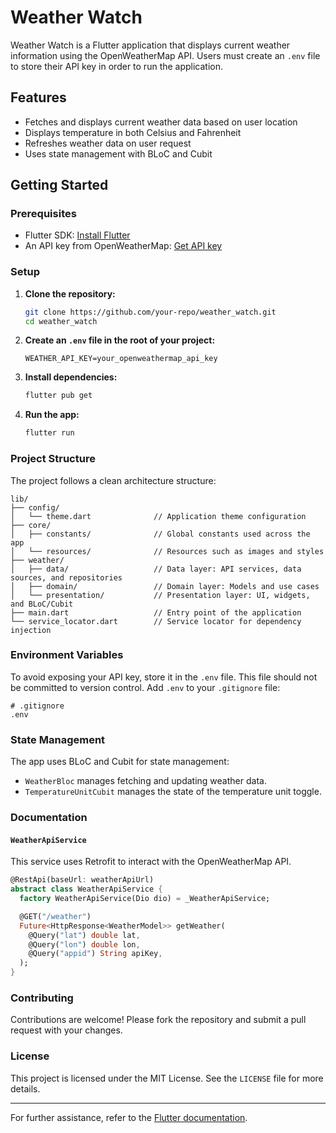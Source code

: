 # Weather Watch

Weather Watch is a Flutter application that displays current weather information using the OpenWeatherMap API. Users must create an `.env` file to store their API key in order to run the application.

## Features

- Fetches and displays current weather data based on user location
- Displays temperature in both Celsius and Fahrenheit
- Refreshes weather data on user request
- Uses state management with BLoC and Cubit

## Getting Started

### Prerequisites

- Flutter SDK: [Install Flutter](https://flutter.dev/docs/get-started/install)
- An API key from OpenWeatherMap: [Get API key](https://home.openweathermap.org/users/sign_up)

### Setup

1. **Clone the repository:**

   ```bash
   git clone https://github.com/your-repo/weather_watch.git
   cd weather_watch
   ```

2. **Create an `.env` file in the root of your project:**

   ```plaintext
   WEATHER_API_KEY=your_openweathermap_api_key
   ```

3. **Install dependencies:**

   ```bash
   flutter pub get
   ```

4. **Run the app:**

   ```bash
   flutter run
   ```

### Project Structure

The project follows a clean architecture structure:

```plaintext
lib/
├── config/
│   └── theme.dart              // Application theme configuration
├── core/
│   ├── constants/              // Global constants used across the app
│   └── resources/              // Resources such as images and styles
├── weather/
│   ├── data/                   // Data layer: API services, data sources, and repositories
│   ├── domain/                 // Domain layer: Models and use cases
│   └── presentation/           // Presentation layer: UI, widgets, and BLoC/Cubit
├── main.dart                   // Entry point of the application
└── service_locator.dart        // Service locator for dependency injection
```

### Environment Variables

To avoid exposing your API key, store it in the `.env` file. This file should not be committed to version control. Add `.env` to your `.gitignore` file:

```plaintext
# .gitignore
.env
```

### State Management

The app uses BLoC and Cubit for state management:

- `WeatherBloc` manages fetching and updating weather data.
- `TemperatureUnitCubit` manages the state of the temperature unit toggle.

### Documentation

#### `WeatherApiService`

This service uses Retrofit to interact with the OpenWeatherMap API.

```dart
@RestApi(baseUrl: weatherApiUrl)
abstract class WeatherApiService {
  factory WeatherApiService(Dio dio) = _WeatherApiService;

  @GET("/weather")
  Future<HttpResponse<WeatherModel>> getWeather(
    @Query("lat") double lat,
    @Query("lon") double lon,
    @Query("appid") String apiKey,
  );
}
```

### Contributing

Contributions are welcome! Please fork the repository and submit a pull request with your changes.

### License

This project is licensed under the MIT License. See the `LICENSE` file for more details.

---

For further assistance, refer to the [Flutter documentation](https://flutter.dev/docs).